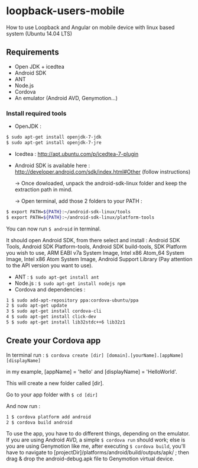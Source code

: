 # loopback-users-mobile

How to use Loopback and Angular on mobile device with linux based system (Ubuntu 14.04 LTS)


## Requirements
- Open JDK + icedtea
- Android SDK
- ANT
- Node.js
- Cordova
- An emulator (Android AVD, Genymotion...)

### Install required tools

- OpenJDK : 
```bash
$ sudo apt-get install openjdk-7-jdk
$ sudo apt-get install openjdk-7-jre
```
- Icedtea : http://apt.ubuntu.com/p/icedtea-7-plugin
- Android SDK is available here : http://developer.android.com/sdk/index.html#Other (follow instructions)
  
  -> Once dowloaded, unpack the android-sdk-linux folder and keep the extraction path in mind.

  -> Open terminal, add those 2 folders to your PATH :

```bash
$ export PATH=${PATH}:~/android-sdk-linux/tools
$ export PATH=${PATH}:~/android-sdk-linux/platform-tools
```
You can now run ```$ android``` in terminal.

It should open Android SDK, from there select and install : Android SDK Tools, Android SDK Platform-tools, Android SDK build-tools, SDK Platform you wish to use, ARM EABI v7a System Image, Intel x86 Atom_64 System Image, Intel x86 Atom System Image, Android Support Library (Pay attention to the API version you want to use).

- ANT : ```$ sudo apt-get install ant```
- Node.js : ```$ sudo apt-get install nodejs npm```
- Cordova and dependencies : 
```bash
1 $ sudo add-apt-repository ppa:cordova-ubuntu/ppa
2 $ sudo apt-get update
3 $ sudo apt-get install cordova-cli
4 $ sudo apt-get install click-dev
5 $ sudo apt-get install lib32stdc++6 lib32z1
```

## Create your Cordova app

In terminal run : ```$ cordova create [dir] [domain].[yourName].[appName] [displayName]```

in my example, [appName] = 'hello' and [displayName] = 'HelloWorld'.

This will create a new folder called [dir].

Go to your app folder with ```$ cd [dir]```

And now run :
```bash
1 $ cordova platform add android
2 $ cordova build android
```
To use the app, you have to do different things, depending on the emulator.
If you are using Android AVD, a simple `$ cordova run` should work; else is you are using Genymotion like me, after executing `$ cordova build`, you'll have to navigate to [projectDir]/platforms/android/build/outputs/apk/ ; then drag & drop the android-debug.apk file to Genymotion virtual device.

